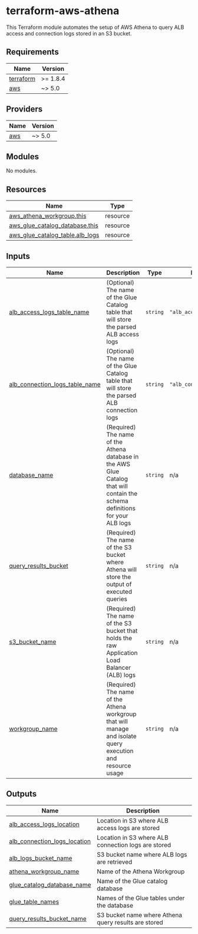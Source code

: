 <!-- BEGIN_TF_DOCS -->
# terraform-aws-athena

This Terraform module automates the setup of AWS Athena to query ALB access and connection logs stored in an S3 bucket.

## Requirements

| Name | Version |
|------|---------|
| <a name="requirement_terraform"></a> [terraform](#requirement\_terraform) | >= 1.8.4 |
| <a name="requirement_aws"></a> [aws](#requirement\_aws) | ~> 5.0 |

## Providers

| Name | Version |
|------|---------|
| <a name="provider_aws"></a> [aws](#provider\_aws) | ~> 5.0 |

## Modules

No modules.

## Resources

| Name | Type |
|------|------|
| [aws_athena_workgroup.this](https://registry.terraform.io/providers/hashicorp/aws/latest/docs/resources/athena_workgroup) | resource |
| [aws_glue_catalog_database.this](https://registry.terraform.io/providers/hashicorp/aws/latest/docs/resources/glue_catalog_database) | resource |
| [aws_glue_catalog_table.alb_logs](https://registry.terraform.io/providers/hashicorp/aws/latest/docs/resources/glue_catalog_table) | resource |

## Inputs

| Name | Description | Type | Default | Required |
|------|-------------|------|---------|:--------:|
| <a name="input_alb_access_logs_table_name"></a> [alb\_access\_logs\_table\_name](#input\_alb\_access\_logs\_table\_name) | (Optional) The name of the Glue Catalog table that will store the parsed ALB access logs | `string` | `"alb_access_logs"` | no |
| <a name="input_alb_connection_logs_table_name"></a> [alb\_connection\_logs\_table\_name](#input\_alb\_connection\_logs\_table\_name) | (Optional) The name of the Glue Catalog table that will store the parsed ALB connection logs | `string` | `"alb_connection_logs"` | no |
| <a name="input_database_name"></a> [database\_name](#input\_database\_name) | (Required) The name of the Athena database in the AWS Glue Catalog that will contain the schema definitions for your ALB logs | `string` | n/a | yes |
| <a name="input_query_results_bucket"></a> [query\_results\_bucket](#input\_query\_results\_bucket) | (Required) The name of the S3 bucket where Athena will store the output of executed queries | `string` | n/a | yes |
| <a name="input_s3_bucket_name"></a> [s3\_bucket\_name](#input\_s3\_bucket\_name) | (Required) The name of the S3 bucket that holds the raw Application Load Balancer (ALB) logs | `string` | n/a | yes |
| <a name="input_workgroup_name"></a> [workgroup\_name](#input\_workgroup\_name) | (Required) The name of the Athena workgroup that will manage and isolate query execution and resource usage | `string` | n/a | yes |

## Outputs

| Name | Description |
|------|-------------|
| <a name="output_alb_access_logs_location"></a> [alb\_access\_logs\_location](#output\_alb\_access\_logs\_location) | Location in S3 where ALB access logs are stored |
| <a name="output_alb_connection_logs_location"></a> [alb\_connection\_logs\_location](#output\_alb\_connection\_logs\_location) | Location in S3 where ALB connection logs are stored |
| <a name="output_alb_logs_bucket_name"></a> [alb\_logs\_bucket\_name](#output\_alb\_logs\_bucket\_name) | S3 bucket name where ALB logs are retrieved |
| <a name="output_athena_workgroup_name"></a> [athena\_workgroup\_name](#output\_athena\_workgroup\_name) | Name of the Athena Workgroup |
| <a name="output_glue_catalog_database_name"></a> [glue\_catalog\_database\_name](#output\_glue\_catalog\_database\_name) | Name of the Glue catalog database |
| <a name="output_glue_table_names"></a> [glue\_table\_names](#output\_glue\_table\_names) | Names of the Glue tables under the database |
| <a name="output_query_results_bucket_name"></a> [query\_results\_bucket\_name](#output\_query\_results\_bucket\_name) | S3 bucket name where Athena query results are stored |
<!-- END_TF_DOCS -->

